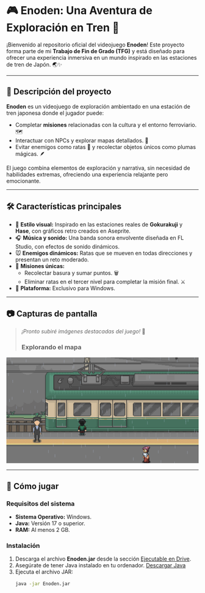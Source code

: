 # 🎮 **Enoden: Una Aventura de Exploración en Tren** 🚂

¡Bienvenido al repositorio oficial del videojuego **Enoden**! Este proyecto forma parte de mi **Trabajo de Fin de Grado (TFG)** y está diseñado para ofrecer una experiencia inmersiva en un mundo inspirado en las estaciones de tren de Japón. 🌏✨

---

## 📖 **Descripción del proyecto**

**Enoden** es un videojuego de exploración ambientado en una estación de tren japonesa donde el jugador puede:
- Completar **misiones** relacionadas con la cultura y el entorno ferroviario. 🗺️
- Interactuar con NPCs y explorar mapas detallados. 🤝
- Evitar enemigos como ratas 🐀 y recolectar objetos únicos como plumas mágicas. 🪶

El juego combina elementos de exploración y narrativa, sin necesidad de habilidades extremas, ofreciendo una experiencia relajante pero emocionante.

---

## 🛠️ **Características principales**

- 🎨 **Estilo visual:** Inspirado en las estaciones reales de **Gokurakuji** y **Hase**, con gráficos retro creados en Aseprite.
- 🎧 **Música y sonido:** Una banda sonora envolvente diseñada en FL Studio, con efectos de sonido dinámicos.
- 🐭 **Enemigos dinámicos:** Ratas que se mueven en todas direcciones y presentan un reto moderado.
- 🚂 **Misiones únicas:** 
  - Recolectar basura y sumar puntos. 🗑️
  - Eliminar ratas en el tercer nivel para completar la misión final. ⚔️
- 🌟 **Plataforma:** Exclusivo para Windows.

---

## 📷 **Capturas de pantalla**

> *¡Pronto subiré imágenes destacadas del juego!* 📸
> ### Explorando el mapa
![Gameplay](EnodenGit01.png)

---

## 🚀 **Cómo jugar**

### **Requisitos del sistema**
- **Sistema Operativo:** Windows.
- **Java:** Versión 17 o superior.
- **RAM:** Al menos 2 GB.

### **Instalación**
1. Descarga el archivo **Enoden.jar** desde la sección [Ejecutable en Drive](https://github.com/Sergio242/TFG---Sergio/blob/main/Ejecutable%20en%20Drive).
2. Asegúrate de tener Java instalado en tu ordenador. [Descargar Java](https://www.java.com/es/download/)
3. Ejecuta el archivo JAR:
   ```bash
   java -jar Enoden.jar
